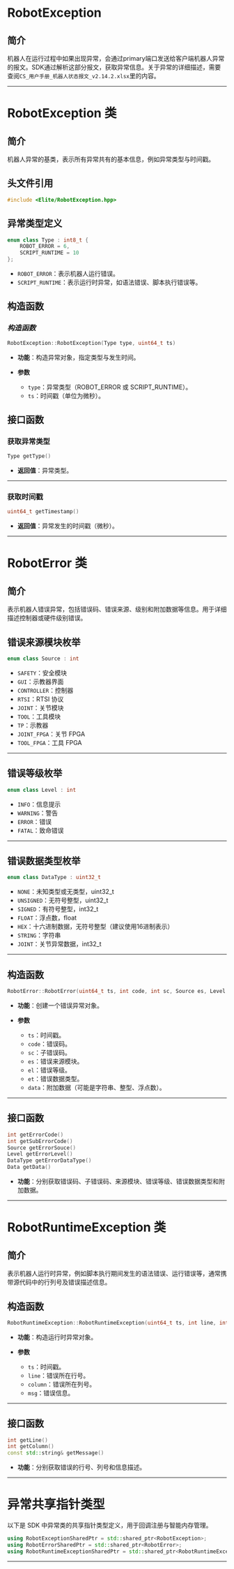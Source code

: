 # RobotException

## 简介

机器人在运行过程中如果出现异常，会通过primary端口发送给客户端机器人异常的报文。SDK通过解析这部分报文，获取异常信息。关于异常的详细描述，需要查阅`CS_用户手册_机器人状态报文_v2.14.2.xlsx`里的内容。

---

# RobotException 类

## 简介

机器人异常的基类，表示所有异常共有的基本信息，例如异常类型与时间戳。

## 头文件引用

```cpp
#include <Elite/RobotException.hpp>
```

## 异常类型定义

```cpp
enum class Type : int8_t {
    ROBOT_ERROR = 6,
    SCRIPT_RUNTIME = 10
};
```

* `ROBOT_ERROR`：表示机器人运行错误。
* `SCRIPT_RUNTIME`：表示运行时异常，如语法错误、脚本执行错误等。

## 构造函数

### ***构造函数***

```cpp
RobotException::RobotException(Type type, uint64_t ts)
```

* **功能**：构造异常对象，指定类型与发生时间。
* **参数**

  * `type`：异常类型（ROBOT_ERROR 或 SCRIPT_RUNTIME）。
  * `ts`：时间戳（单位为微秒）。

## 接口函数

### 获取异常类型

```cpp
Type getType()
```

* **返回值**：异常类型。

---

### 获取时间戳

```cpp
uint64_t getTimestamp()
```

* **返回值**：异常发生的时间戳（微秒）。

---

# RobotError 类

## 简介

表示机器人错误异常，包括错误码、错误来源、级别和附加数据等信息。用于详细描述控制器或硬件级别错误。

## 错误来源模块枚举

```cpp
enum class Source : int
```

* `SAFETY`：安全模块
* `GUI`：示教器界面
* `CONTROLLER`：控制器
* `RTSI`：RTSI 协议
* `JOINT`：关节模块
* `TOOL`：工具模块
* `TP`：示教器
* `JOINT_FPGA`：关节 FPGA
* `TOOL_FPGA`：工具 FPGA

---

## 错误等级枚举

```cpp
enum class Level : int
```

* `INFO`：信息提示
* `WARNING`：警告
* `ERROR`：错误
* `FATAL`：致命错误

---

## 错误数据类型枚举

```cpp
enum class DataType : uint32_t
```

* `NONE`：未知类型或无类型，uint32_t
* `UNSIGNED`：无符号整型，uint32_t
* `SIGNED`：有符号整型，int32_t
* `FLOAT`：浮点数，float
* `HEX`：十六进制数据，无符号整型（建议使用16进制表示）
* `STRING`：字符串
* `JOINT`：关节异常数据，int32_t

---

## 构造函数

```cpp
RobotError::RobotError(uint64_t ts, int code, int sc, Source es, Level el, DataType et, Data data)
```

* **功能**：创建一个错误异常对象。
* **参数**

  * `ts`：时间戳。
  * `code`：错误码。
  * `sc`：子错误码。
  * `es`：错误来源模块。
  * `el`：错误等级。
  * `et`：错误数据类型。
  * `data`：附加数据（可能是字符串、整型、浮点数）。

---

## 接口函数

```cpp
int getErrorCode()
int getSubErrorCode()
Source getErrorSouce()
Level getErrorLevel()
DataType getErrorDataType()
Data getData()
```

* **功能**：分别获取错误码、子错误码、来源模块、错误等级、错误数据类型和附加数据。

---

# RobotRuntimeException 类

## 简介

表示机器人运行时异常，例如脚本执行期间发生的语法错误、运行错误等，通常携带源代码中的行列号及错误描述信息。

## 构造函数

```cpp
RobotRuntimeException::RobotRuntimeException(uint64_t ts, int line, int column, std::string&& msg)
```

* **功能**：构造运行时异常对象。
* **参数**

  * `ts`：时间戳。
  * `line`：错误所在行号。
  * `column`：错误所在列号。
  * `msg`：错误信息。

---

## 接口函数

```cpp
int getLine()
int getColumn()
const std::string& getMessage()
```

* **功能**：分别获取错误的行号、列号和信息描述。

---

# 异常共享指针类型

以下是 SDK 中异常类的共享指针类型定义，用于回调注册与智能内存管理。

```cpp
using RobotExceptionSharedPtr = std::shared_ptr<RobotException>;
using RobotErrorSharedPtr = std::shared_ptr<RobotError>;
using RobotRuntimeExceptionSharedPtr = std::shared_ptr<RobotRuntimeException>;
```

---



